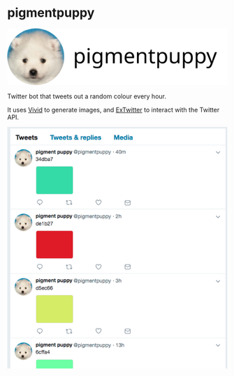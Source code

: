 # pigmentpuppy

<p align="center">
  <img src="img/pigmentpuppy.png" />
</p>

Twitter bot that tweets out a random colour every hour. 

It uses 
[Vivid](https://github.com/jamesotron/vivid.ex) to generate images, 
and 
[ExTwitter](https://github.com/parroty/extwitter)
to interact with the Twitter API.

<p align="center">
  <img src="img/example.png" />
</p>
